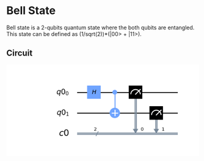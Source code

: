 # Bell State
Bell state is a 2-qubits quantum state where the both qubits are entangled. This state can be defined as (1/sqrt(2))*(|00> + |11>).

## Circuit
![diag](diagram.png)